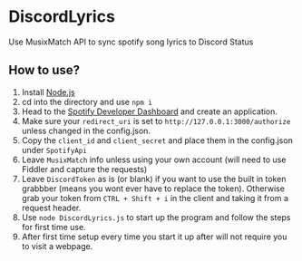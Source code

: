 # DiscordLyrics
Use MusixMatch API to sync spotify song lyrics to Discord Status

## How to use?
1. Install [Node.js](https://nodejs.org/en/)
2. cd into the directory and use `npm i`
3. Head to the [Spotify Developer Dashboard](https://developer.spotify.com/dashboard/applications) and create an application.
4. Make sure your `redirect_uri` is set to `http://127.0.0.1:3000/authorize` unless changed in the config.json.
5. Copy the `client_id` and `client_secret` and place them in the config.json under `SpotifyApi`
6. Leave `MusixMatch` info unless using your own account (will need to use Fiddler and capture the requests)
8. Leave `DiscordToken` as is (or blank) if you want to use the built in token grabbber (means you wont ever have to replace the token). Otherwise grab your token from `CTRL + Shift + i` in the client and taking it from a request header.
9. Use `node DiscordLyrics.js` to start up the program and follow the steps for first time use. 
10. After first time setup every time you start it up after will not require you to visit a webpage.
